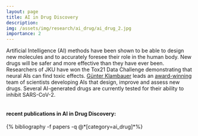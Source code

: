```yaml
---
layout: page
title: AI in Drug Discovery
description:
img: /assets/img/research/ai_drug/ai_drug_2.jpg
importance: 2
---
```


Artificial Intelligence (AI) methods have been shown to be able to design new molecules and to accurately foresee their role in the human body. New drugs will be safer and more effective than they have ever been. Researchers of JKU have won the Tox21 Data Challenge demonstrating that neural AIs can find toxic effects. [Günter Klambauer](https://jku.at/en/institute-for-machine-learning/about-us/team/assist-prof-mag-dr-guenter-klambauer/) leads an [award-winning](https://ncats.nih.gov/news/releases/2015/tox21-challenge-2014-winners) team of scientists developing AIs that design, improve and assess new drugs. Several AI-generated drugs are currently tested for their ability to inhibit SARS-CoV-2.


  <div class="row">
      <div class="col-sm mt-3 mt-md-0">
          <img class="img-fluid rounded" src="{{ '/assets/img/research/ai_drug/ai_drug_1.png' | relative_url }}" alt="" title="example image"/>
      </div>
  </div>


  <div class="publications">
  <h4>recent publications in AI in Drug Discovery:</h4>
    {% bibliography -f papers -q @*[category=ai_drug]*%}
  </div>
